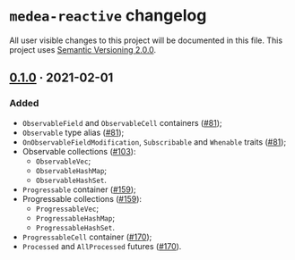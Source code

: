 `medea-reactive` changelog
==========================

All user visible changes to this project will be documented in this file. This project uses [Semantic Versioning 2.0.0].




## [0.1.0] · 2021-02-01
[0.1.0]: /../../tree/medea-reactive-0.1.0/crates/medea-reactive

### Added

- `ObservableField` and `ObservableCell` containers ([#81]);
- `Observable` type alias ([#81]);
- `OnObservableFieldModification`, `Subscribable` and `Whenable` traits ([#81]);
- Observable collections ([#103]):
    - `ObservableVec`;
    - `ObservableHashMap`;
    - `ObservableHashSet`.
- `Progressable` container ([#159]);
- Progressable collections ([#159]):
    - `ProgressableVec`;
    - `ProgressableHashMap`;
    - `ProgressableHashSet`.
- `ProgressableCell` container ([#170]);
- `Processed` and `AllProcessed` futures ([#170]).

[#81]: /../../pull/81
[#103]: /../../pull/103
[#159]: /../../pull/159
[#170]: /../../pull/170





[Semantic Versioning 2.0.0]: https://semver.org
